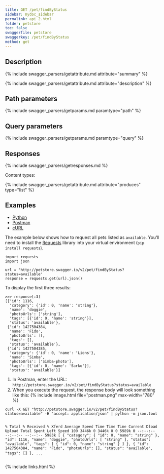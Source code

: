 ```yaml
---
title: GET /pet/findByStatus
sidebar: mydoc_sidebar
permalink: api_2.html
folder: petstore
toc: false
swaggerfile: petstore
swaggerkey: /pet/findByStatus
method: get
---
```


## Description

{% include swagger_parsers/getattribute.md attribute="summary" %}

{% include swagger_parsers/getattribute.md attribute="description" %}

## Path parameters

{% include swagger_parsers/getparams.md paramtype="path" %}

## Query parameters

{% include swagger_parsers/getparams.md paramtype="query" %}

## Responses

{% include swagger_parsers/getresponses.md %}

Content types:

{% include swagger_parsers/getattribute.md attribute="produces" type="list" %}

## Examples
<ul id="profileTabs" class="nav nav-tabs">
    <li class="active"><a href="#python" data-toggle="tab">Python</a></li>
    <li><a href="#postman" data-toggle="tab">Postman</a></li>
    <li><a href="#curl" data-toggle="tab">cURL</a></li>
</ul>

<div class="tab-content">

<div role="tabpanel" class="tab-pane active" id="python">
<p>The example below shows how to request all pets listed as <code>available</code>. You'll need to install the <a href="http://docs.python-requests.org/en/master/user/quickstart/"> Requests</a> library into your virtual environment (<code>pip install requests</code>).</p>

<pre class="highlight">
<code>import requests
import json

url = 'http://petstore.swagger.io/v2/pet/findByStatus?status=available'
response = requests.get(url).json()</code>
</pre>

<p>To display the first three results:</p>

<pre class="highlight">
<code>>>> response[:3]
[{'id': 1116,
  'category': {'id': 0, 'name': 'string'},
  'name': 'doggie',
  'photoUrls': ['string'],
  'tags': [{'id': 0, 'name': 'string'}],
  'status': 'available'},
 {'id': 1427504384,
  'name': 'Fido',
  'photoUrls': [],
  'tags': [],
  'status': 'available'},
 {'id': 1427504385,
  'category': {'id': 0, 'name': 'Lions'},
  'name': 'Simba',
  'photoUrls': ['Simba-photo'],
  'tags': [{'id': 0, 'name': 'Sarko'}],
  'status': 'available'}]</code>
</pre>
</div>

<div role="tabpanel" class="tab-pane" id="postman">
<ol>
<li>In Postman, enter the URL:<br><code>http://petstore.swagger.io/v2/pet/findByStatus?status=available</code></li>
<li>When you execute the request, the response body will look something like this:
   {% include image.html file="postman.png" max-width="780" %}
</li>
</ol>
</div>

<div role="tabpanel" class="tab-pane" id="curl">
<pre class="highlight">
<code>curl -X GET "http://petstore.swagger.io/v2/pet/findByStatus?status=available" -H "accept: application/json" | python -m json.tool

  % Total    % Received % Xferd  Average Speed   Time    Time     Time  Current
                                 Dload  Upload   Total   Spent    Left  Speed
100 3446k    0 3446k    0     0  5989k      0 --:--:-- --:--:-- --:--:-- 5983k
[
    {
        "category": {
            "id": 0,
            "name": "string"
        },
        "id": 1116,
        "name": "doggie",
        "photoUrls": [
            "string"
        ],
        "status": "available",
        "tags": [
            {
                "id": 0,
                "name": "string"
            }
        ]
    },
    {
        "id": 1427504384,
        "name": "Fido",
        "photoUrls": [],
        "status": "available",
        "tags": []
    },
    ...
</code>
</pre>
</div>
</div>

{% include links.html %}
